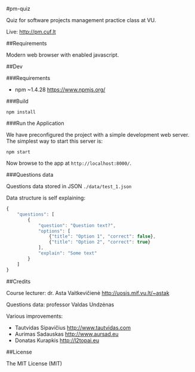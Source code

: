 #pm-quiz

Quiz for software projects management practice class at VU.

Live: http://pm.cuf.lt

##Requirements

Modern web browser with enabled javascript.

##Dev

###Requirements

* npm ~1.4.28 https://www.npmjs.org/

###Build

```npm install```

###Run the Application

We have preconfigured the project with a simple development web server.  The simplest way to start
this server is:

```
npm start
```

Now browse to the app at `http://localhost:8000/`.

###Questions data

Questions data stored in JSON ```./data/test_1.json```

Data structure is self explaining:

```javascript
{
    "questions": [
        {
            "question": "Question text?",
            "options": [
                {"title": "Option 1", "correct": false},
                {"title": "Option 2", "correct": true}
            ],
            "explain": "Some text"
        }
    ]
}
```

##Credits

Course lecturer: dr. Asta Vaitkevičienė http://uosis.mif.vu.lt/~astak

Questions data: professor Valdas Undzėnas

Various improvements:
* Tautvidas Sipavičius http://www.tautvidas.com
* Aurimas Sadauskas http://www.aursad.eu
* Donatas Kurapkis http://l2topai.eu

##License

The MIT License (MIT)
